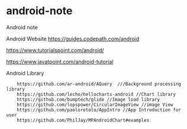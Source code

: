 # android-note
Android note


Android Website
  https://guides.codepath.com/android

  https://www.tutorialspoint.com/android/
  
  https://www.javatpoint.com/android-tutorial


	


Android Library 

		https://github.com/ar-android/AQuery  ///Background processing library
		https://github.com/lecho/hellocharts-android //Chart library
		https://github.com/bumptech/glide //Image load library
		https://github.com/lopspower/CircularImageView //image View
		https://github.com/paolorotolo/AppIntro //App Introduction for user
		https://github.com/PhilJay/MPAndroidChart#examples
